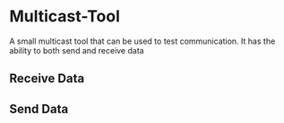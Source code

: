 # Multicast-Tool
A small multicast tool that can be used to test communication. It has the ability to both send and receive data

## Receive Data

## Send Data

